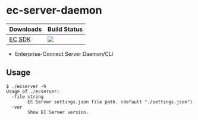 # ec-server-daemon
Downloads | Build Status
--- | ---
[EC SDK](https://github.com/Enterprise-connect/ec-sdk) | <a href='https://predix1.jenkins.build.ge.com/job/Enterprise-Connect/job/EC%20Server%20Daemon%20CLI/'><img src='https://predix1.jenkins.build.ge.com/job/Enterprise-Connect/job/EC%20Server%20Daemon%20CLI/badge/icon'></a>

 - Enterprise-Connect Server Daemon/CLI

## Usage

```shellscript
$ ./ecserver -h
Usage of ./ecserver:
  -file string
    	EC Server settings.json file path. (default "./settings.json")
  -ver
    	Show EC Server version.
``` 
 

